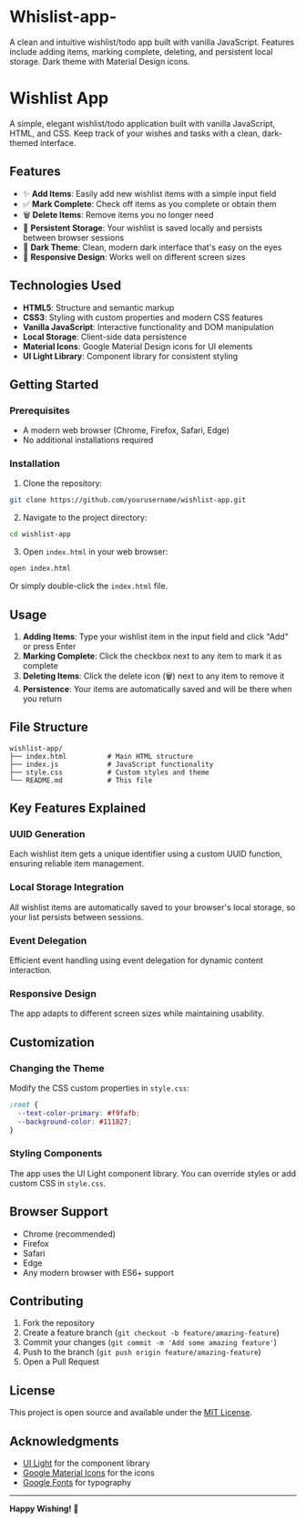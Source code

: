 # Whislist-app-
A clean and intuitive wishlist/todo app built with vanilla JavaScript. Features include adding items, marking complete, deleting, and persistent local storage. Dark theme with Material Design icons.
# Wishlist App

A simple, elegant wishlist/todo application built with vanilla JavaScript, HTML, and CSS. Keep track of your wishes and tasks with a clean, dark-themed interface.

## Features

- ✨ **Add Items**: Easily add new wishlist items with a simple input field
- ✅ **Mark Complete**: Check off items as you complete or obtain them
- 🗑️ **Delete Items**: Remove items you no longer need
- 💾 **Persistent Storage**: Your wishlist is saved locally and persists between browser sessions
- 🎨 **Dark Theme**: Clean, modern dark interface that's easy on the eyes
- 📱 **Responsive Design**: Works well on different screen sizes

## Technologies Used

- **HTML5**: Structure and semantic markup
- **CSS3**: Styling with custom properties and modern CSS features
- **Vanilla JavaScript**: Interactive functionality and DOM manipulation
- **Local Storage**: Client-side data persistence
- **Material Icons**: Google Material Design icons for UI elements
- **UI Light Library**: Component library for consistent styling

## Getting Started

### Prerequisites

- A modern web browser (Chrome, Firefox, Safari, Edge)
- No additional installations required

### Installation

1. Clone the repository:
```bash
git clone https://github.com/yourusername/wishlist-app.git
```

2. Navigate to the project directory:
```bash
cd wishlist-app
```

3. Open `index.html` in your web browser:
```bash
open index.html
```
Or simply double-click the `index.html` file.

## Usage

1. **Adding Items**: Type your wishlist item in the input field and click "Add" or press Enter
2. **Marking Complete**: Click the checkbox next to any item to mark it as complete
3. **Deleting Items**: Click the delete icon (🗑️) next to any item to remove it
4. **Persistence**: Your items are automatically saved and will be there when you return

## File Structure

```
wishlist-app/
├── index.html          # Main HTML structure
├── index.js            # JavaScript functionality
├── style.css           # Custom styles and theme
└── README.md           # This file
```

## Key Features Explained

### UUID Generation
Each wishlist item gets a unique identifier using a custom UUID function, ensuring reliable item management.

### Local Storage Integration
All wishlist items are automatically saved to your browser's local storage, so your list persists between sessions.

### Event Delegation
Efficient event handling using event delegation for dynamic content interaction.

### Responsive Design
The app adapts to different screen sizes while maintaining usability.

## Customization

### Changing the Theme
Modify the CSS custom properties in `style.css`:
```css
:root {
  --text-color-primary: #f9fafb;
  --background-color: #111827;
}
```

### Styling Components
The app uses the UI Light component library. You can override styles or add custom CSS in `style.css`.

## Browser Support

- Chrome (recommended)
- Firefox
- Safari
- Edge
- Any modern browser with ES6+ support

## Contributing

1. Fork the repository
2. Create a feature branch (`git checkout -b feature/amazing-feature`)
3. Commit your changes (`git commit -m 'Add some amazing feature'`)
4. Push to the branch (`git push origin feature/amazing-feature`)
5. Open a Pull Request

## License

This project is open source and available under the [MIT License](LICENSE).

## Acknowledgments

- [UI Light](https://uilight.netlify.app/) for the component library
- [Google Material Icons](https://fonts.google.com/icons) for the icons
- [Google Fonts](https://fonts.google.com/) for typography

---

**Happy Wishing! 🌟**
